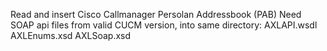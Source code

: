 Read and insert Cisco Callmanager Persolan Addressbook (PAB)
Need SOAP api files from valid CUCM version, into same directory:
        AXLAPI.wsdl
        AXLEnums.xsd
        AXLSoap.xsd

